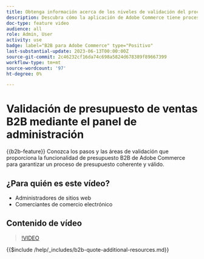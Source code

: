 ```yaml
---
title: Obtenga información acerca de los niveles de validación del proceso de presupuesto B2B en el panel de administración
description: Descubra cómo la aplicación de Adobe Commerce tiene procesos de validación estrictos.  Este tutorial de vídeo muestra el proceso de validación desde el panel de administración de Adobe Commerce para garantizar que el procedimiento de cotización sea válido y coherente
doc-type: feature video
audience: all
role: Admin, User
activity: use
badge: label="B2B para Adobe Commerce" type="Positivo"
last-substantial-update: 2023-06-13T00:00:00Z
source-git-commit: 2c46232cf16da74c698a5824d678389f89667399
workflow-type: tm+mt
source-wordcount: '97'
ht-degree: 0%

---
```


# Validación de presupuesto de ventas B2B mediante el panel de administración

{{b2b-feature}}
Conozca los pasos y las áreas de validación que proporciona la funcionalidad de presupuesto B2B de Adobe Commerce para garantizar un proceso de presupuesto coherente y válido.

## ¿Para quién es este vídeo?

- Administradores de sitios web
- Comerciantes de comercio electrónico

## Contenido de vídeo

>[!VIDEO](https://video.tv.adobe.com/v/3420413?learn=on)

{{$include /help/_includes/b2b-quote-additional-resources.md}}
